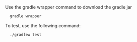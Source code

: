 Use the gradle wrapper command to download the gradle jar <br>
```bash
  gradle wrapper
```
To test, use the following command:
```bash
  ./gradlew test
```
 

